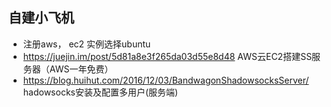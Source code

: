 ## 自建小飞机
- 注册aws， ec2 实例选择ubuntu
- https://juejin.im/post/5d81a8e3f265da03d55e8d48 AWS云EC2搭建SS服务器（AWS一年免费）
- https://blog.huihut.com/2016/12/03/BandwagonShadowsocksServer/ hadowsocks安装及配置多用户(服务端)